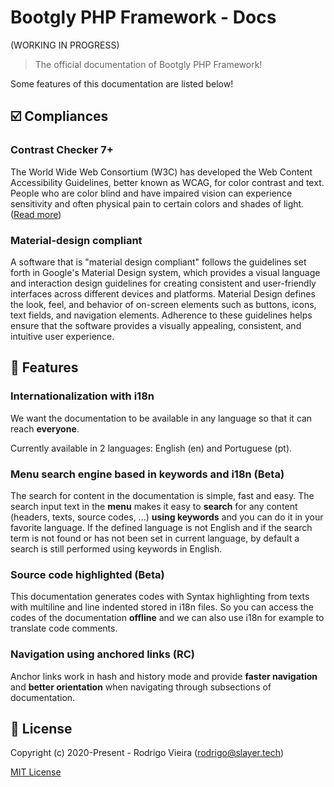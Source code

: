 # Bootgly PHP Framework - Docs
(WORKING IN PROGRESS)

> The official documentation of Bootgly PHP Framework!

<!---
<p align="center">
  <img src="src/assets/screenshot/general.png" width="600" height="600" />
</p>
-->

Some features of this documentation are listed below!

## ☑️ Compliances
### Contrast Checker 7+
The World Wide Web Consortium (W3C) has developed the Web Content Accessibility Guidelines, better known as WCAG, for color contrast and text.
People who are color blind and have impaired vision can experience sensitivity and often physical pain to certain colors and shades of light.
([Read more](https://www.w3.org/TR/2008/REC-WCAG20-20081211/#visual-audio-contrast-contrast "Read more"))

### Material-design compliant
A software that is "material design compliant" follows the guidelines set forth in Google's Material Design system, which provides a visual language and interaction design guidelines for creating consistent and user-friendly interfaces across different devices and platforms. Material Design defines the look, feel, and behavior of on-screen elements such as buttons, icons, text fields, and navigation elements. Adherence to these guidelines helps ensure that the software provides a visually appealing, consistent, and intuitive user experience.

## 🚀 Features
### Internationalization with i18n
We want the documentation to be available in any language so that it can reach **everyone**.

Currently available in 2 languages: English (en) and Portuguese (pt).

### Menu search engine based in keywords and i18n (Beta)
The search for content in the documentation is simple, fast and easy.
The search input text in the **menu** makes it easy to **search** for any content (headers, texts, source codes, ...) **using keywords** and you can do it in your favorite language.
If the defined language is not English and if the search term is not found or has not been set in current language, by default a search is still performed using keywords in English.

### Source code highlighted (Beta)
This documentation generates codes with Syntax highlighting from texts with multiline and line indented stored in i18n files. So you can access the codes of the documentation **offline** and we can also use i18n for example to translate code comments.

### Navigation using anchored links (RC)
Anchor links work in hash and history mode and provide **faster navigation** and **better orientation** when navigating through subsections of documentation.

## 📃 License
Copyright (c) 2020-Present - Rodrigo Vieira (rodrigo@slayer.tech)

[MIT License](http://en.wikipedia.org/wiki/MIT_License)
